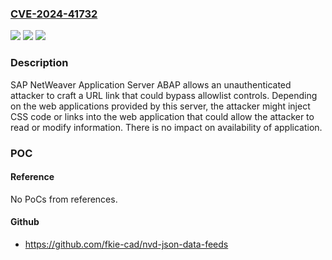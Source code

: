 ### [CVE-2024-41732](https://cve.mitre.org/cgi-bin/cvename.cgi?name=CVE-2024-41732)
![](https://img.shields.io/static/v1?label=Product&message=SAP%20NetWeaver%20Application%20Server%20ABAP&color=blue)
![](https://img.shields.io/static/v1?label=Version&message=%3D%20SAP_UI%20754%20&color=brighgreen)
![](https://img.shields.io/static/v1?label=Vulnerability&message=CWE-284%3A%20Improper%20Access%20Control&color=brighgreen)

### Description

SAP NetWeaver Application Server ABAP allows  an unauthenticated attacker to craft a URL link that could bypass allowlist  controls. Depending on the web applications provided by this server, the  attacker might inject CSS code or links into the web application that could  allow the attacker to read or modify information. There is no impact on  availability of application.

### POC

#### Reference
No PoCs from references.

#### Github
- https://github.com/fkie-cad/nvd-json-data-feeds

